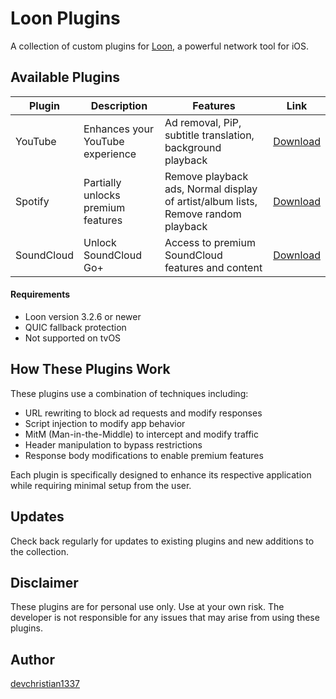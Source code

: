 # Loon Plugins

A collection of custom plugins for [Loon](https://apps.apple.com/app/loon/id1373567447), a powerful network tool for iOS.

## Available Plugins

| Plugin     | Description                        | Features                                                                          | Link                                                                                                                                                               |
| ---------- | ---------------------------------- | --------------------------------------------------------------------------------- | ------------------------------------------------------------------------------------------------------------------------------------------------------------------ |
| YouTube    | Enhances your YouTube experience   | Ad removal, PiP, subtitle translation, background playback                        | [Download](https://www.nsloon.com/openloon/import?plugin=https://raw.githubusercontent.com/devchristian1337/loon-plugin/refs/heads/main/Plugins/YouTube.plugin)    |
| Spotify    | Partially unlocks premium features | Remove playback ads, Normal display of artist/album lists, Remove random playback | [Download](https://www.nsloon.com/openloon/import?plugin=https://raw.githubusercontent.com/devchristian1337/loon-plugin/refs/heads/main/Plugins/Spotify.plugin)    |
| SoundCloud | Unlock SoundCloud Go+              | Access to premium SoundCloud features and content                                 | [Download](https://www.nsloon.com/openloon/import?plugin=https://raw.githubusercontent.com/devchristian1337/loon-plugin/refs/heads/main/Plugins/SoundCloud.plugin) |

#### Requirements

- Loon version 3.2.6 or newer
- QUIC fallback protection
- Not supported on tvOS

## How These Plugins Work

These plugins use a combination of techniques including:

- URL rewriting to block ad requests and modify responses
- Script injection to modify app behavior
- MitM (Man-in-the-Middle) to intercept and modify traffic
- Header manipulation to bypass restrictions
- Response body modifications to enable premium features

Each plugin is specifically designed to enhance its respective application while requiring minimal setup from the user.

## Updates

Check back regularly for updates to existing plugins and new additions to the collection.

## Disclaimer

These plugins are for personal use only. Use at your own risk. The developer is not responsible for any issues that may arise from using these plugins.

## Author

[devchristian1337](https://github.com/devchristian1337)
